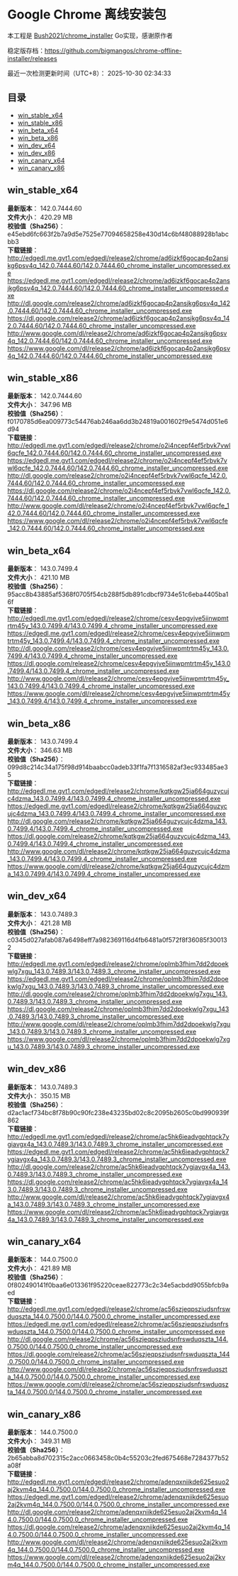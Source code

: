 # Google Chrome 离线安装包
本工程是 [Bush2021/chrome_installer](https://github.com/Bush2021/chrome_installer) Go实现，感谢原作者

稳定版存档：<https://github.com/bigmangos/chrome-offline-installer/releases>

最近一次检测更新时间（UTC+8）：
2025-10-30 02:34:33

## 目录
* [win_stable_x64](https://github.com/bigmangos/chrome-offline-installer?tab=readme-ov-file#win_stable_x64)
* [win_stable_x86](https://github.com/bigmangos/chrome-offline-installer?tab=readme-ov-file#win_stable_x86)
* [win_beta_x64](https://github.com/bigmangos/chrome-offline-installer?tab=readme-ov-file#win_beta_x64)
* [win_beta_x86](https://github.com/bigmangos/chrome-offline-installer?tab=readme-ov-file#win_beta_x86)
* [win_dev_x64](https://github.com/bigmangos/chrome-offline-installer?tab=readme-ov-file#win_dev_x64)
* [win_dev_x86](https://github.com/bigmangos/chrome-offline-installer?tab=readme-ov-file#win_dev_x86)
* [win_canary_x64](https://github.com/bigmangos/chrome-offline-installer?tab=readme-ov-file#win_canary_x64)
* [win_canary_x86](https://github.com/bigmangos/chrome-offline-installer?tab=readme-ov-file#win_canary_x86)

## win_stable_x64
**最新版本**： 142.0.7444.60  
**文件大小**： 420.29 MB  
**校验值（Sha256）**： e45ebd6fc663f2b7a9d5e7525e77094658258e430d14c6bf48088928b1abcbb3  
**下载链接**：
http://edgedl.me.gvt1.com/edgedl/release2/chrome/ad6izkf6gocap4p2ansjkg6psv4q_142.0.7444.60/142.0.7444.60_chrome_installer_uncompressed.exe
https://edgedl.me.gvt1.com/edgedl/release2/chrome/ad6izkf6gocap4p2ansjkg6psv4q_142.0.7444.60/142.0.7444.60_chrome_installer_uncompressed.exe
http://dl.google.com/release2/chrome/ad6izkf6gocap4p2ansjkg6psv4q_142.0.7444.60/142.0.7444.60_chrome_installer_uncompressed.exe
https://dl.google.com/release2/chrome/ad6izkf6gocap4p2ansjkg6psv4q_142.0.7444.60/142.0.7444.60_chrome_installer_uncompressed.exe
http://www.google.com/dl/release2/chrome/ad6izkf6gocap4p2ansjkg6psv4q_142.0.7444.60/142.0.7444.60_chrome_installer_uncompressed.exe
https://www.google.com/dl/release2/chrome/ad6izkf6gocap4p2ansjkg6psv4q_142.0.7444.60/142.0.7444.60_chrome_installer_uncompressed.exe
## win_stable_x86
**最新版本**： 142.0.7444.60  
**文件大小**： 347.96 MB  
**校验值（Sha256）**： f0170785d6ea009773c54476ab246aa6dd3b24819a001602f9e5474d051e6d94  
**下载链接**：
http://edgedl.me.gvt1.com/edgedl/release2/chrome/o2i4ncepf4ef5rbvk7vwl6qcfe_142.0.7444.60/142.0.7444.60_chrome_installer_uncompressed.exe
https://edgedl.me.gvt1.com/edgedl/release2/chrome/o2i4ncepf4ef5rbvk7vwl6qcfe_142.0.7444.60/142.0.7444.60_chrome_installer_uncompressed.exe
http://dl.google.com/release2/chrome/o2i4ncepf4ef5rbvk7vwl6qcfe_142.0.7444.60/142.0.7444.60_chrome_installer_uncompressed.exe
https://dl.google.com/release2/chrome/o2i4ncepf4ef5rbvk7vwl6qcfe_142.0.7444.60/142.0.7444.60_chrome_installer_uncompressed.exe
http://www.google.com/dl/release2/chrome/o2i4ncepf4ef5rbvk7vwl6qcfe_142.0.7444.60/142.0.7444.60_chrome_installer_uncompressed.exe
https://www.google.com/dl/release2/chrome/o2i4ncepf4ef5rbvk7vwl6qcfe_142.0.7444.60/142.0.7444.60_chrome_installer_uncompressed.exe
## win_beta_x64
**最新版本**： 143.0.7499.4  
**文件大小**： 421.10 MB  
**校验值（Sha256）**： 95acc8b43885af5368f0705f54cb288f5db891cdbcf9734e51c6eba4405ba16f  
**下载链接**：
http://edgedl.me.gvt1.com/edgedl/release2/chrome/cesv4epgvjve5iinwpmtrtm45y_143.0.7499.4/143.0.7499.4_chrome_installer_uncompressed.exe
https://edgedl.me.gvt1.com/edgedl/release2/chrome/cesv4epgvjve5iinwpmtrtm45y_143.0.7499.4/143.0.7499.4_chrome_installer_uncompressed.exe
http://dl.google.com/release2/chrome/cesv4epgvjve5iinwpmtrtm45y_143.0.7499.4/143.0.7499.4_chrome_installer_uncompressed.exe
https://dl.google.com/release2/chrome/cesv4epgvjve5iinwpmtrtm45y_143.0.7499.4/143.0.7499.4_chrome_installer_uncompressed.exe
http://www.google.com/dl/release2/chrome/cesv4epgvjve5iinwpmtrtm45y_143.0.7499.4/143.0.7499.4_chrome_installer_uncompressed.exe
https://www.google.com/dl/release2/chrome/cesv4epgvjve5iinwpmtrtm45y_143.0.7499.4/143.0.7499.4_chrome_installer_uncompressed.exe
## win_beta_x86
**最新版本**： 143.0.7499.4  
**文件大小**： 346.63 MB  
**校验值（Sha256）**： 099d8c214c34a175f98d914baabcc0adeb33f1fa7f1316582af3ec933485ae35  
**下载链接**：
http://edgedl.me.gvt1.com/edgedl/release2/chrome/kqtkgw25ja664guzycujc4dzma_143.0.7499.4/143.0.7499.4_chrome_installer_uncompressed.exe
https://edgedl.me.gvt1.com/edgedl/release2/chrome/kqtkgw25ja664guzycujc4dzma_143.0.7499.4/143.0.7499.4_chrome_installer_uncompressed.exe
http://dl.google.com/release2/chrome/kqtkgw25ja664guzycujc4dzma_143.0.7499.4/143.0.7499.4_chrome_installer_uncompressed.exe
https://dl.google.com/release2/chrome/kqtkgw25ja664guzycujc4dzma_143.0.7499.4/143.0.7499.4_chrome_installer_uncompressed.exe
http://www.google.com/dl/release2/chrome/kqtkgw25ja664guzycujc4dzma_143.0.7499.4/143.0.7499.4_chrome_installer_uncompressed.exe
https://www.google.com/dl/release2/chrome/kqtkgw25ja664guzycujc4dzma_143.0.7499.4/143.0.7499.4_chrome_installer_uncompressed.exe
## win_dev_x64
**最新版本**： 143.0.7489.3  
**文件大小**： 421.28 MB  
**校验值（Sha256）**： c0345d027afab087a6498eff7a982369116d4fb6481a0f572f8f36085f300132  
**下载链接**：
http://edgedl.me.gvt1.com/edgedl/release2/chrome/oplmb3fhim7dd2dpoekwlg7xgu_143.0.7489.3/143.0.7489.3_chrome_installer_uncompressed.exe
https://edgedl.me.gvt1.com/edgedl/release2/chrome/oplmb3fhim7dd2dpoekwlg7xgu_143.0.7489.3/143.0.7489.3_chrome_installer_uncompressed.exe
http://dl.google.com/release2/chrome/oplmb3fhim7dd2dpoekwlg7xgu_143.0.7489.3/143.0.7489.3_chrome_installer_uncompressed.exe
https://dl.google.com/release2/chrome/oplmb3fhim7dd2dpoekwlg7xgu_143.0.7489.3/143.0.7489.3_chrome_installer_uncompressed.exe
http://www.google.com/dl/release2/chrome/oplmb3fhim7dd2dpoekwlg7xgu_143.0.7489.3/143.0.7489.3_chrome_installer_uncompressed.exe
https://www.google.com/dl/release2/chrome/oplmb3fhim7dd2dpoekwlg7xgu_143.0.7489.3/143.0.7489.3_chrome_installer_uncompressed.exe
## win_dev_x86
**最新版本**： 143.0.7489.3  
**文件大小**： 350.15 MB  
**校验值（Sha256）**： d2ac1acf734bc8f78b90c90fc238e43235bd02c8c2095b2605c0bd990939f862  
**下载链接**：
http://edgedl.me.gvt1.com/edgedl/release2/chrome/ac5hk6ieadvgphtqck7ygiavgx4a_143.0.7489.3/143.0.7489.3_chrome_installer_uncompressed.exe
https://edgedl.me.gvt1.com/edgedl/release2/chrome/ac5hk6ieadvgphtqck7ygiavgx4a_143.0.7489.3/143.0.7489.3_chrome_installer_uncompressed.exe
http://dl.google.com/release2/chrome/ac5hk6ieadvgphtqck7ygiavgx4a_143.0.7489.3/143.0.7489.3_chrome_installer_uncompressed.exe
https://dl.google.com/release2/chrome/ac5hk6ieadvgphtqck7ygiavgx4a_143.0.7489.3/143.0.7489.3_chrome_installer_uncompressed.exe
http://www.google.com/dl/release2/chrome/ac5hk6ieadvgphtqck7ygiavgx4a_143.0.7489.3/143.0.7489.3_chrome_installer_uncompressed.exe
https://www.google.com/dl/release2/chrome/ac5hk6ieadvgphtqck7ygiavgx4a_143.0.7489.3/143.0.7489.3_chrome_installer_uncompressed.exe
## win_canary_x64
**最新版本**： 144.0.7500.0  
**文件大小**： 421.89 MB  
**校验值（Sha256）**： 0f802490141f0baa6e013361f95220ceae822773c2c34e5acbdd9055bfcb9aed  
**下载链接**：
http://edgedl.me.gvt1.com/edgedl/release2/chrome/ac56szjeqpsziudsnfrswduqszta_144.0.7500.0/144.0.7500.0_chrome_installer_uncompressed.exe
https://edgedl.me.gvt1.com/edgedl/release2/chrome/ac56szjeqpsziudsnfrswduqszta_144.0.7500.0/144.0.7500.0_chrome_installer_uncompressed.exe
http://dl.google.com/release2/chrome/ac56szjeqpsziudsnfrswduqszta_144.0.7500.0/144.0.7500.0_chrome_installer_uncompressed.exe
https://dl.google.com/release2/chrome/ac56szjeqpsziudsnfrswduqszta_144.0.7500.0/144.0.7500.0_chrome_installer_uncompressed.exe
http://www.google.com/dl/release2/chrome/ac56szjeqpsziudsnfrswduqszta_144.0.7500.0/144.0.7500.0_chrome_installer_uncompressed.exe
https://www.google.com/dl/release2/chrome/ac56szjeqpsziudsnfrswduqszta_144.0.7500.0/144.0.7500.0_chrome_installer_uncompressed.exe
## win_canary_x86
**最新版本**： 144.0.7500.0  
**文件大小**： 349.31 MB  
**校验值（Sha256）**： 2b65abba8d702315c2acc0663458c0b4c55203c2fed675468e7284377b52a08f  
**下载链接**：
http://edgedl.me.gvt1.com/edgedl/release2/chrome/adenqxniikde625esuo2aj2kvm4q_144.0.7500.0/144.0.7500.0_chrome_installer_uncompressed.exe
https://edgedl.me.gvt1.com/edgedl/release2/chrome/adenqxniikde625esuo2aj2kvm4q_144.0.7500.0/144.0.7500.0_chrome_installer_uncompressed.exe
http://dl.google.com/release2/chrome/adenqxniikde625esuo2aj2kvm4q_144.0.7500.0/144.0.7500.0_chrome_installer_uncompressed.exe
https://dl.google.com/release2/chrome/adenqxniikde625esuo2aj2kvm4q_144.0.7500.0/144.0.7500.0_chrome_installer_uncompressed.exe
http://www.google.com/dl/release2/chrome/adenqxniikde625esuo2aj2kvm4q_144.0.7500.0/144.0.7500.0_chrome_installer_uncompressed.exe
https://www.google.com/dl/release2/chrome/adenqxniikde625esuo2aj2kvm4q_144.0.7500.0/144.0.7500.0_chrome_installer_uncompressed.exe
